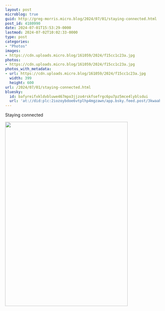 ```yaml
---
layout: post
microblog: true
guid: http://greg-morris.micro.blog/2024/07/01/staying-connected.html
post_id: 4180990
date: 2024-07-01T15:53:29-0000
lastmod: 2024-07-02T10:02:33-0000
type: post
categories:
- "Photos"
images:
- https://cdn.uploads.micro.blog/161059/2024/f15cc1c23a.jpg
photos:
- https://cdn.uploads.micro.blog/161059/2024/f15cc1c23a.jpg
photos_with_metadata:
- url: https://cdn.uploads.micro.blog/161059/2024/f15cc1c23a.jpg
  width: 399
  height: 600
url: /2024/07/01/staying-connected.html
bluesky:
  id: bafyreifxkldvbluwe467mpo3jjzo4rskfsefrgc6pu7pz5mce4lyblsdui
  url: 'at://did:plc:2iozoybdoe6vtplhp4mgzawn/app.bsky.feed.post/3kwaahphn4i2m'
---
```

Staying connected

<img src="uploads/2024/f15cc1c23a.jpg" width="399" height="600" alt="">
